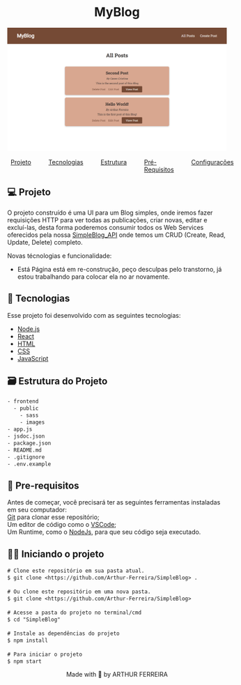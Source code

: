 <h1 align="center">
    MyBlog
</h1>
<img src="public/images/layout.png" alt="My Blog Layout"/>

<nav>
  <ul style="list-style:none;display:flex;justify-content:center;gap:40px;">
    <li>
      <a href="#projeto">Projeto</a>
    </li>
    <li>
      <a href="#tecnologias">Tecnologias</a>
    </li>
    <li>
      <a href="#estrutura">Estrutura</a>
    </li>
    <li>
      <a href="#requisitos">Pré-Requisitos</a>
    </li>
    <li>
      <a href="#configuracoes">Configurações</a>
    </li>
  </ul>
</nav>

<h2 id="projeto">💻 Projeto</h2>

O projeto construído é uma UI para um Blog simples, onde iremos fazer requisições HTTP para ver todas as publicações, criar novas, editar e excluí-las, desta forma poderemos consumir todos os Web Services oferecidos pela nossa [SimpleBlog_API](https://github.com/Arthur-Ferreira/SimpleBlog_API) onde temos um CRUD (Create, Read, Update, Delete) completo.

Novas técnologias e funcionalidade:

- Está Página está em re-construção, peço desculpas pelo transtorno, já estou trabalhando para colocar ela no ar novamente.

<h2 id="tecnologias">🚀 Tecnologias</h2>

Esse projeto foi desenvolvido com as seguintes tecnologias:

- [Node.js](https://nodejs.org/en/)
- [React](https://react.dev/)
- [HTML](https://developer.mozilla.org/pt-BR/docs/learn/getting_started_with_the_web/html_basics)
- [CSS](https://developer.mozilla.org/pt-BR/docs/Learn/CSS)
- [JavaScript](https://developer.mozilla.org/pt-BR/docs/Web/JavaScript)


<h2 id="estrutura">🗃 Estrutura do Projeto</h2>

```
- frontend
  - public
    - sass
    - images
- app.js
- jsdoc.json
- package.json
- README.md
- .gitignore
- .env.example
```

<h2 id="requisitos">👀 Pre-requisitos</h2>

Antes de começar, você precisará ter as seguintes ferramentas instaladas em seu computador:<br/>
[Git](https://git-scm.com) para clonar esse repositório;<br/>
Um editor de código como o [VSCode](https://code.visualstudio.com/);<br/>
Um Runtime, como o [NodeJs](https://nodejs.org/en), para que seu código seja executado.

<h2 id="configuracoes">👨‍💻 Iniciando o projeto</h2>

```
# Clone este repositório em sua pasta atual.
$ git clone <https://github.com/Arthur-Ferreira/SimpleBlog> .

# Ou clone este repositório em uma nova pasta.
$ git clone <https://github.com/Arthur-Ferreira/SimpleBlog>

# Acesse a pasta do projeto no terminal/cmd
$ cd "SimpleBlog"

# Instale as dependências do projeto
$ npm install

# Para iniciar o projeto
$ npm start
```

<p align="center">
Made with 🖤 by ARTHUR FERREIRA
</p>
